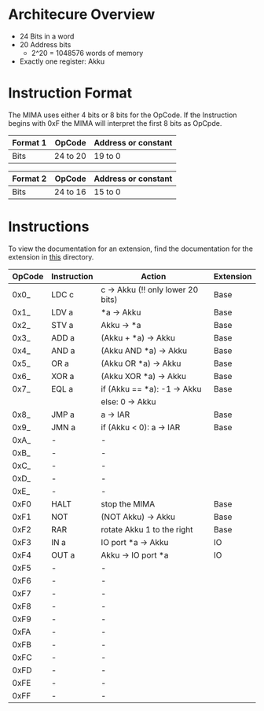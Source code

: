 # Architecure Overview
- 24 Bits in a word
- 20 Address bits
    - 2^20 = 1048576 words of memory
- Exactly one register: Akku

# Instruction Format
The MIMA uses either 4 bits or 8 bits for the OpCode. If the Instruction begins with 0xF the MIMA will interpret the first 8 bits as OpCpde.

| Format 1 |   OpCode | Address or constant |
|----------|---------:|---------------------|
| Bits     | 24 to 20 | 19 to 0             |

| Format 2 |   OpCode | Address or constant |
|----------|---------:|---------------------|
| Bits     | 24 to 16 | 15 to 0             |

# Instructions
To view the documentation for an extension, find the documentation for the extension in [this](./extensions) directory.

| OpCode | Instruction | Action                           | Extension |
|--------|-------------|----------------------------------|-----------|
| 0x0_   | LDC c       | c → Akku (!! only lower 20 bits) | Base      |
| 0x1_   | LDV a       | *a → Akku                        | Base      |
| 0x2_   | STV a       | Akku → *a                        | Base      |
| 0x3_   | ADD a       | (Akku + *a) → Akku               | Base      |
| 0x4_   | AND a       | (Akku AND *a) → Akku             | Base      |
| 0x5_   | OR a        | (Akku OR *a) → Akku              | Base      |
| 0x6_   | XOR a       | (Akku XOR *a) → Akku             | Base      |
| 0x7_   | EQL a       | if (Akku == *a): -1 → Akku       | Base      |
|        |             | else: 0 → Akku                   |           |
| 0x8_   | JMP a       | a → IAR                          | Base      |
| 0x9_   | JMN a       | if (Akku < 0): a → IAR           | Base      |
| 0xA_   | -           | -                                |           |
| 0xB_   | -           | -                                |           |
| 0xC_   | -           | -                                |           |
| 0xD_   | -           | -                                |           |
| 0xE_   | -           | -                                |           |
| 0xF0   | HALT        | stop the MIMA                    | Base      |
| 0xF1   | NOT         | (NOT Akku) → Akku                | Base      |
| 0xF2   | RAR         | rotate Akku 1 to the right       | Base      |
| 0xF3   | IN a        | IO port *a → Akku                | IO        |
| 0xF4   | OUT a       | Akku → IO port *a                | IO        |
| 0xF5   | -           | -                                |           |
| 0xF6   | -           | -                                |           |
| 0xF7   | -           | -                                |           |
| 0xF8   | -           | -                                |           |
| 0xF9   | -           | -                                |           |
| 0xFA   | -           | -                                |           |
| 0xFB   | -           | -                                |           |
| 0xFC   | -           | -                                |           |
| 0xFD   | -           | -                                |           |
| 0xFE   | -           | -                                |           |
| 0xFF   | -           | -                                |           |